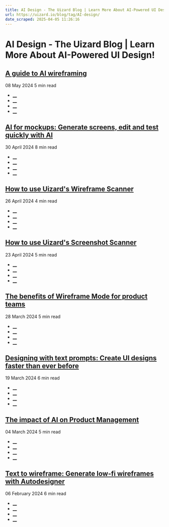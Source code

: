 ```yaml
---
title: AI Design - The Uizard Blog | Learn More About AI-Powered UI Design!
url: https://uizard.io/blog/tag/AI-design/
date_scraped: 2025-04-05 11:26:16
---
```


# AI Design - The Uizard Blog | Learn More About AI-Powered UI Design!

[](/blog/guide-to-ai-wireframing/ "A guide to AI wireframing")

## [A guide to AI wireframing](/blog/guide-to-ai-wireframing/ "A guide to AI wireframing")

08 May 2024 5 min read

  * [__](https://twitter.com/share?text=A%20guide%20to%20AI%20wireframing&url=https://uizard.io/blog/guide-to-ai-wireframing/ "Share on Twitter")
  * [__](https://www.linkedin.com/sharing/share-offsite/?url=https://uizard.io/blog/guide-to-ai-wireframing/ "Share on LinkedIn")
  * [__](https://www.facebook.com/sharer/sharer.php?u=https://uizard.io/blog/guide-to-ai-wireframing/ "Share on Facebook")
  * [__](mailto:?subject=A%20guide%20to%20AI%20wireframing "Share by Email")

[](/blog/ai-for-mockups-with-uizard/ "AI for mockups: Generate screens, edit and test quickly with AI")

## [AI for mockups: Generate screens, edit and test quickly with AI](/blog/ai-for-mockups-with-uizard/ "AI for mockups: Generate screens, edit and test quickly with AI")

30 April 2024 8 min read

  * [__](https://twitter.com/share?text=AI%20for%20mockups%3A%20Generate%20screens%2C%20edit%20and%20test%20quickly%20with%20AI&url=https://uizard.io/blog/ai-for-mockups-with-uizard/ "Share on Twitter")
  * [__](https://www.linkedin.com/sharing/share-offsite/?url=https://uizard.io/blog/ai-for-mockups-with-uizard/ "Share on LinkedIn")
  * [__](https://www.facebook.com/sharer/sharer.php?u=https://uizard.io/blog/ai-for-mockups-with-uizard/ "Share on Facebook")
  * [__](mailto:?subject=AI%20for%20mockups%3A%20Generate%20screens%2C%20edit%20and%20test%20quickly%20with%20AI "Share by Email")

[](/blog/how-to-use-wireframe-scanner/ "How to use Uizard's Wireframe Scanner")

## [How to use Uizard's Wireframe Scanner](/blog/how-to-use-wireframe-scanner/ "How to use Uizard's Wireframe Scanner")

26 April 2024 4 min read

  * [__](https://twitter.com/share?text=How%20to%20use%20Uizard's%20Wireframe%20Scanner&url=https://uizard.io/blog/how-to-use-wireframe-scanner/ "Share on Twitter")
  * [__](https://www.linkedin.com/sharing/share-offsite/?url=https://uizard.io/blog/how-to-use-wireframe-scanner/ "Share on LinkedIn")
  * [__](https://www.facebook.com/sharer/sharer.php?u=https://uizard.io/blog/how-to-use-wireframe-scanner/ "Share on Facebook")
  * [__](mailto:?subject=How%20to%20use%20Uizard's%20Wireframe%20Scanner "Share by Email")

[](/blog/how-to-use-screenshot-scanner/ "How to use Uizard's Screenshot Scanner")

## [How to use Uizard's Screenshot Scanner](/blog/how-to-use-screenshot-scanner/ "How to use Uizard's Screenshot Scanner")

23 April 2024 5 min read

  * [__](https://twitter.com/share?text=How%20to%20use%20Uizard's%20Screenshot%20Scanner&url=https://uizard.io/blog/how-to-use-screenshot-scanner/ "Share on Twitter")
  * [__](https://www.linkedin.com/sharing/share-offsite/?url=https://uizard.io/blog/how-to-use-screenshot-scanner/ "Share on LinkedIn")
  * [__](https://www.facebook.com/sharer/sharer.php?u=https://uizard.io/blog/how-to-use-screenshot-scanner/ "Share on Facebook")
  * [__](mailto:?subject=How%20to%20use%20Uizard's%20Screenshot%20Scanner "Share by Email")

[](/blog/benefits-of-wireframe-mode-for-product-teams/ "The benefits of Wireframe Mode for product teams")

## [The benefits of Wireframe Mode for product teams](/blog/benefits-of-wireframe-mode-for-product-teams/ "The benefits of Wireframe Mode for product teams")

28 March 2024 5 min read

  * [__](https://twitter.com/share?text=The%20benefits%20of%20Wireframe%20Mode%20for%20product%20teams&url=https://uizard.io/blog/benefits-of-wireframe-mode-for-product-teams/ "Share on Twitter")
  * [__](https://www.linkedin.com/sharing/share-offsite/?url=https://uizard.io/blog/benefits-of-wireframe-mode-for-product-teams/ "Share on LinkedIn")
  * [__](https://www.facebook.com/sharer/sharer.php?u=https://uizard.io/blog/benefits-of-wireframe-mode-for-product-teams/ "Share on Facebook")
  * [__](mailto:?subject=The%20benefits%20of%20Wireframe%20Mode%20for%20product%20teams "Share by Email")

[](/blog/create-ui-designs-using-text-prompts/ "Designing with text prompts: Create UI designs faster than ever before")

## [Designing with text prompts: Create UI designs faster than ever before](/blog/create-ui-designs-using-text-prompts/ "Designing with text prompts: Create UI designs faster than ever before")

19 March 2024 6 min read

  * [__](https://twitter.com/share?text=Designing%20with%20text%20prompts%3A%20Create%20UI%20designs%20faster%20than%20ever%20before&url=https://uizard.io/blog/create-ui-designs-using-text-prompts/ "Share on Twitter")
  * [__](https://www.linkedin.com/sharing/share-offsite/?url=https://uizard.io/blog/create-ui-designs-using-text-prompts/ "Share on LinkedIn")
  * [__](https://www.facebook.com/sharer/sharer.php?u=https://uizard.io/blog/create-ui-designs-using-text-prompts/ "Share on Facebook")
  * [__](mailto:?subject=Designing%20with%20text%20prompts%3A%20Create%20UI%20designs%20faster%20than%20ever%20before "Share by Email")

[](/blog/the-impact-of-ai-on-product-management/ "The impact of AI on Product Management")

## [The impact of AI on Product Management](/blog/the-impact-of-ai-on-product-management/ "The impact of AI on Product Management")

04 March 2024 5 min read

  * [__](https://twitter.com/share?text=The%20impact%20of%20AI%20on%20Product%20Management&url=https://uizard.io/blog/the-impact-of-ai-on-product-management/ "Share on Twitter")
  * [__](https://www.linkedin.com/sharing/share-offsite/?url=https://uizard.io/blog/the-impact-of-ai-on-product-management/ "Share on LinkedIn")
  * [__](https://www.facebook.com/sharer/sharer.php?u=https://uizard.io/blog/the-impact-of-ai-on-product-management/ "Share on Facebook")
  * [__](mailto:?subject=The%20impact%20of%20AI%20on%20Product%20Management "Share by Email")

[](/blog/text-to-wireframe-with-autodesigner/ "Text to wireframe: Generate low-fi wireframes with Autodesigner")

## [Text to wireframe: Generate low-fi wireframes with Autodesigner](/blog/text-to-wireframe-with-autodesigner/ "Text to wireframe: Generate low-fi wireframes with Autodesigner")

06 February 2024 6 min read

  * [__](https://twitter.com/share?text=Text%20to%20wireframe%3A%20Generate%20low-fi%20wireframes%20with%20Autodesigner&url=https://uizard.io/blog/text-to-wireframe-with-autodesigner/ "Share on Twitter")
  * [__](https://www.linkedin.com/sharing/share-offsite/?url=https://uizard.io/blog/text-to-wireframe-with-autodesigner/ "Share on LinkedIn")
  * [__](https://www.facebook.com/sharer/sharer.php?u=https://uizard.io/blog/text-to-wireframe-with-autodesigner/ "Share on Facebook")
  * [__](mailto:?subject=Text%20to%20wireframe%3A%20Generate%20low-fi%20wireframes%20with%20Autodesigner "Share by Email")

